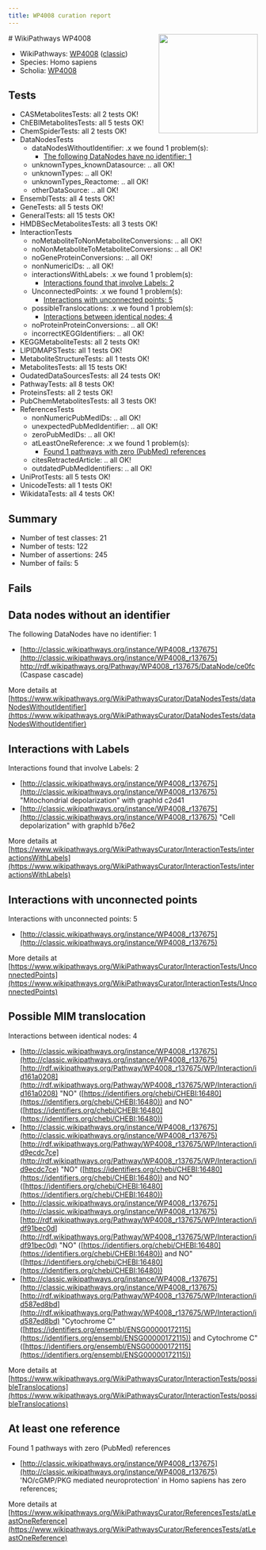 ```yaml
---
title: WP4008 curation report
---
```


<img style="float: right; width: 200px" src="https://upload.wikimedia.org/wikipedia/commons/thumb/8/83/Wplogo_with_text_500.png/640px-Wplogo_with_text_500.png" />
# WikiPathways WP4008

* WikiPathways: [WP4008](https://wikipathways.org/pathways/WP4008) ([classic](https://classic.wikipathways.org/instance/WP4008))
* Species: Homo sapiens
* Scholia: [WP4008](https://scholia.toolforge.org/wikipathways/WP4008)
## Tests
* CASMetabolitesTests: all 2 tests OK!
* ChEBIMetabolitesTests: all 5 tests OK!
* ChemSpiderTests: all 2 tests OK!
* DataNodesTests
    * dataNodesWithoutIdentifier: .x we found 1 problem(s):
        * [The following DataNodes have no identifier: 1](#d2d32fa0)
    * unknownTypes_knownDatasource: .. all OK!
    * unknownTypes: .. all OK!
    * unknownTypes_Reactome: .. all OK!
    * otherDataSource: .. all OK!
* EnsemblTests: all 4 tests OK!
* GeneTests: all 5 tests OK!
* GeneralTests: all 15 tests OK!
* HMDBSecMetabolitesTests: all 3 tests OK!
* InteractionTests
    * noMetaboliteToNonMetaboliteConversions: .. all OK!
    * noNonMetaboliteToMetaboliteConversions: .. all OK!
    * noGeneProteinConversions: .. all OK!
    * nonNumericIDs: .. all OK!
    * interactionsWithLabels: .x we found 1 problem(s):
        * [Interactions found that involve Labels: 2](#630d2679)
    * UnconnectedPoints: .x we found 1 problem(s):
        * [Interactions with unconnected points: 5](#35a61add)
    * possibleTranslocations: .x we found 1 problem(s):
        * [Interactions between identical nodes: 4](#1c118209)
    * noProteinProteinConversions: .. all OK!
    * incorrectKEGGIdentifiers: .. all OK!
* KEGGMetaboliteTests: all 2 tests OK!
* LIPIDMAPSTests: all 1 tests OK!
* MetaboliteStructureTests: all 1 tests OK!
* MetabolitesTests: all 15 tests OK!
* OudatedDataSourcesTests: all 24 tests OK!
* PathwayTests: all 8 tests OK!
* ProteinsTests: all 2 tests OK!
* PubChemMetabolitesTests: all 3 tests OK!
* ReferencesTests
    * nonNumericPubMedIDs: .. all OK!
    * unexpectedPubMedIdentifier: .. all OK!
    * zeroPubMedIDs: .. all OK!
    * atLeastOneReference: .x we found 1 problem(s):
        * [Found 1 pathways with zero (PubMed) references](#d0a459f0)
    * citesRetractedArticle: .. all OK!
    * outdatedPubMedIdentifiers: .. all OK!
* UniProtTests: all 5 tests OK!
* UnicodeTests: all 1 tests OK!
* WikidataTests: all 4 tests OK!


## Summary

* Number of test classes: 21
* Number of tests: 122
* Number of assertions: 245
* Number of fails: 5

## Fails

<a name="d2d32fa0" />

## Data nodes without an identifier

The following DataNodes have no identifier: 1

* [http://classic.wikipathways.org/instance/WP4008_r137675](http://classic.wikipathways.org/instance/WP4008_r137675) http://rdf.wikipathways.org/Pathway/WP4008_r137675/DataNode/ce0fc (Caspase cascade)


More details at [https://www.wikipathways.org/WikiPathwaysCurator/DataNodesTests/dataNodesWithoutIdentifier](https://www.wikipathways.org/WikiPathwaysCurator/DataNodesTests/dataNodesWithoutIdentifier)

<a name="630d2679" />

## Interactions with Labels

Interactions found that involve Labels: 2

* [http://classic.wikipathways.org/instance/WP4008_r137675](http://classic.wikipathways.org/instance/WP4008_r137675) "Mitochondrial depolarization" with graphId c2d41
* [http://classic.wikipathways.org/instance/WP4008_r137675](http://classic.wikipathways.org/instance/WP4008_r137675) "Cell depolarization" with graphId b76e2


More details at [https://www.wikipathways.org/WikiPathwaysCurator/InteractionTests/interactionsWithLabels](https://www.wikipathways.org/WikiPathwaysCurator/InteractionTests/interactionsWithLabels)

<a name="35a61add" />

## Interactions with unconnected points

Interactions with unconnected points: 5

* [http://classic.wikipathways.org/instance/WP4008_r137675](http://classic.wikipathways.org/instance/WP4008_r137675)


More details at [https://www.wikipathways.org/WikiPathwaysCurator/InteractionTests/UnconnectedPoints](https://www.wikipathways.org/WikiPathwaysCurator/InteractionTests/UnconnectedPoints)

<a name="1c118209" />

## Possible MIM translocation

Interactions between identical nodes: 4

* [http://classic.wikipathways.org/instance/WP4008_r137675](http://classic.wikipathways.org/instance/WP4008_r137675) [http://rdf.wikipathways.org/Pathway/WP4008_r137675/WP/Interaction/id161a0208](http://rdf.wikipathways.org/Pathway/WP4008_r137675/WP/Interaction/id161a0208) "NO" ([https://identifiers.org/chebi/CHEBI:16480](https://identifiers.org/chebi/CHEBI:16480)) and 
NO" ([https://identifiers.org/chebi/CHEBI:16480](https://identifiers.org/chebi/CHEBI:16480))
* [http://classic.wikipathways.org/instance/WP4008_r137675](http://classic.wikipathways.org/instance/WP4008_r137675) [http://rdf.wikipathways.org/Pathway/WP4008_r137675/WP/Interaction/id9ecdc7ce](http://rdf.wikipathways.org/Pathway/WP4008_r137675/WP/Interaction/id9ecdc7ce) "NO" ([https://identifiers.org/chebi/CHEBI:16480](https://identifiers.org/chebi/CHEBI:16480)) and 
NO" ([https://identifiers.org/chebi/CHEBI:16480](https://identifiers.org/chebi/CHEBI:16480))
* [http://classic.wikipathways.org/instance/WP4008_r137675](http://classic.wikipathways.org/instance/WP4008_r137675) [http://rdf.wikipathways.org/Pathway/WP4008_r137675/WP/Interaction/idf91bec0d](http://rdf.wikipathways.org/Pathway/WP4008_r137675/WP/Interaction/idf91bec0d) "NO" ([https://identifiers.org/chebi/CHEBI:16480](https://identifiers.org/chebi/CHEBI:16480)) and 
NO" ([https://identifiers.org/chebi/CHEBI:16480](https://identifiers.org/chebi/CHEBI:16480))
* [http://classic.wikipathways.org/instance/WP4008_r137675](http://classic.wikipathways.org/instance/WP4008_r137675) [http://rdf.wikipathways.org/Pathway/WP4008_r137675/WP/Interaction/id587ed8bd](http://rdf.wikipathways.org/Pathway/WP4008_r137675/WP/Interaction/id587ed8bd) "Cytochrome C" ([https://identifiers.org/ensembl/ENSG00000172115](https://identifiers.org/ensembl/ENSG00000172115)) and 
Cytochrome C" ([https://identifiers.org/ensembl/ENSG00000172115](https://identifiers.org/ensembl/ENSG00000172115))


More details at [https://www.wikipathways.org/WikiPathwaysCurator/InteractionTests/possibleTranslocations](https://www.wikipathways.org/WikiPathwaysCurator/InteractionTests/possibleTranslocations)

<a name="d0a459f0" />

## At least one reference

Found 1 pathways with zero (PubMed) references

* [http://classic.wikipathways.org/instance/WP4008_r137675](http://classic.wikipathways.org/instance/WP4008_r137675) 'NO/cGMP/PKG mediated neuroprotection' in Homo sapiens has zero references; 


More details at [https://www.wikipathways.org/WikiPathwaysCurator/ReferencesTests/atLeastOneReference](https://www.wikipathways.org/WikiPathwaysCurator/ReferencesTests/atLeastOneReference)

